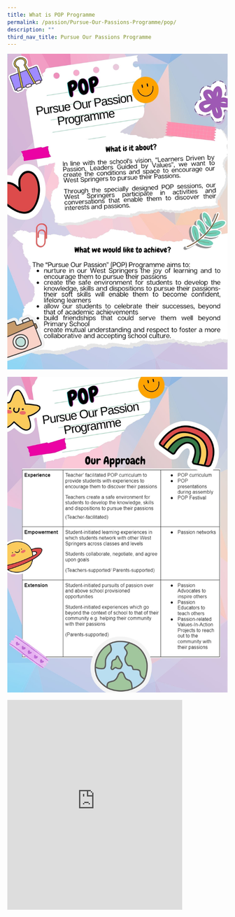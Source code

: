 ```yaml
---
title: What is POP Programme
permalink: /passion/Pursue-Our-Passions-Programme/pop/
description: ""
third_nav_title: Pursue Our Passions Programme
---
```

![](/images/POP/POPwriteup1.jpg)

![](/images/POP/popwriteup2.jpg)

<iframe src="https://player.vimeo.com/video/779505738?h=9242a2a2fb&amp;badge=0&amp;autopause=0&amp;player_id=0&amp;app_id=58479" width="400" height="480" frameborder="0" allow="autoplay; fullscreen; picture-in-picture" allowfullscreen title="Passion montage stars 2022_final"></iframe>